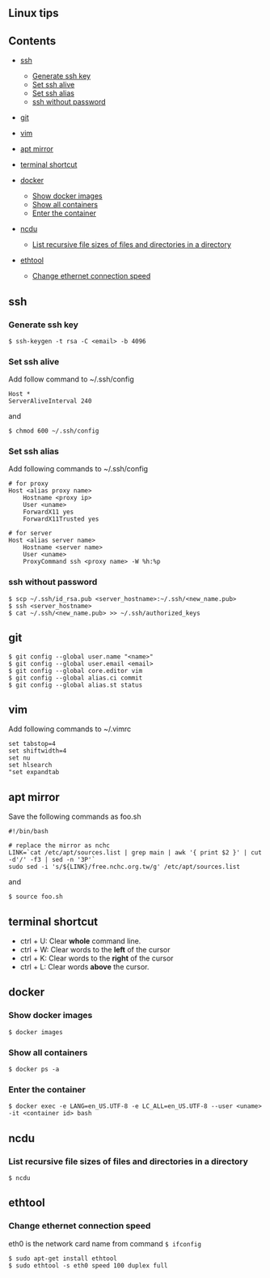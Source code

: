 Linux tips
-------------------------

Contents
--------

- [ssh](#ssh)
    - [Generate ssh key](#generate-ssh-key)
    - [Set ssh alive](#set-ssh-alive)
    - [Set ssh alias](#set-ssh-alias)
    - [ssh without password](#ssh-without-password)
- [git](#git)
- [vim](#vim)
- [apt mirror](#apt-mirror)
- [terminal shortcut](#terminal-shortcut)
- [docker](#docker)
    - [Show docker images](#show-docker-images)
    - [Show all containers](#show-all-containers)
    - [Enter the container](#enter-the-container)
- [ncdu](#ncdu)
    - [List recursive file sizes of files and directories in a directory](#list-recursive-file-sizes-of-files-and-directories-in-a-directory)

- [ethtool](#ethtool)
    - [Change ethernet connection speed](#change-ethernet-connection-speed)

ssh
---

### Generate ssh key

    $ ssh-keygen -t rsa -C <email> -b 4096
    
### Set ssh alive

Add follow command to ~/.ssh/config

    Host *
    ServerAliveInterval 240
    
and

    $ chmod 600 ~/.ssh/config

### Set ssh alias

Add following commands to ~/.ssh/config

    # for proxy
    Host <alias proxy name>
        Hostname <proxy ip>
        User <uname>
        ForwardX11 yes
        ForwardX11Trusted yes
        
    # for server
    Host <alias server name>
        Hostname <server name>
        User <uname>
        ProxyCommand ssh <proxy name> -W %h:%p

### ssh without password

    $ scp ~/.ssh/id_rsa.pub <server_hostname>:~/.ssh/<new_name.pub>
    $ ssh <server_hostname>
    $ cat ~/.ssh/<new_name.pub> >> ~/.ssh/authorized_keys

git
---

    $ git config --global user.name "<name>"
    $ git config --global user.email <email>
    $ git config --global core.editor vim
    $ git config --global alias.ci commit
    $ git config --global alias.st status

vim
---

Add following commands to ~/.vimrc

    set tabstop=4
    set shiftwidth=4
    set nu
    set hlsearch
    "set expandtab

apt mirror
----------

Save the following commands as foo.sh

    #!/bin/bash

    # replace the mirror as nchc
    LINK=`cat /etc/apt/sources.list | grep main | awk '{ print $2 }' | cut -d'/' -f3 | sed -n '3P'`
    sudo sed -i 's/${LINK}/free.nchc.org.tw/g' /etc/apt/sources.list

and

    $ source foo.sh

terminal shortcut
-----------------

- ctrl + U: Clear **whole** command line.
- ctrl + W: Clear words to the **left** of the cursor
- ctrl + K: Clear words to the **right** of the cursor
- ctrl + L: Clear words **above** the cursor.

docker
------

### Show docker images

    $ docker images

### Show all containers

    $ docker ps -a

### Enter the container

    $ docker exec -e LANG=en_US.UTF-8 -e LC_ALL=en_US.UTF-8 --user <uname> -it <container id> bash

ncdu
----

### List recursive file sizes of files and directories in a directory

    $ ncdu

ethtool
-------

### Change ethernet connection speed

eth0 is the network card name from command `$ ifconfig`

    $ sudo apt-get install ethtool
    $ sudo ethtool -s eth0 speed 100 duplex full
